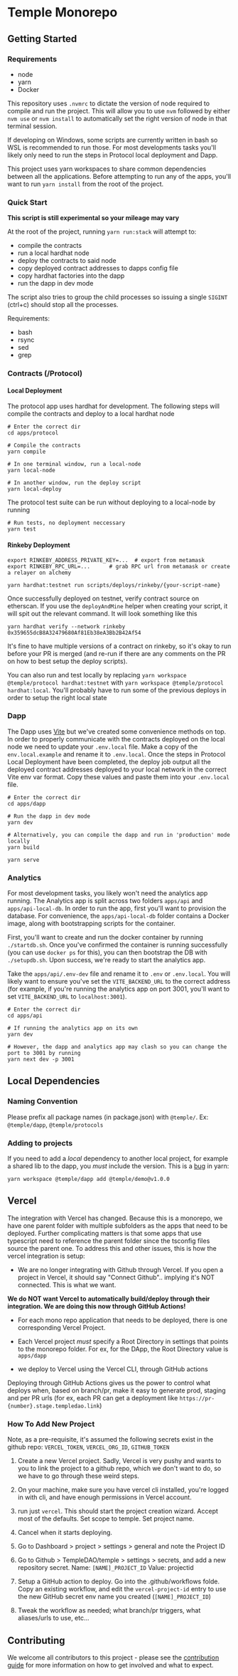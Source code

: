 # Temple Monorepo

## Getting Started
### Requirements
* node 
* yarn
* Docker

This repository uses `.nvmrc` to dictate the version of node required to compile and run the project. This will allow you to use `nvm` followed by either `nvm use` or `nvm install` to automatically set the right version of node in that terminal session.

If developing on Windows, some scripts are currently written in bash so WSL is recommended to run those. For most developments tasks you'll likely only need to run the steps in Protocol local deployment and Dapp. 

This project uses yarn workspaces to share common dependencies between all the applications. Before attempting to run any of the apps, you'll want to run `yarn install` from the root of the project. 

### Quick Start 

**This script is still experimental so your mileage may vary**

At the root of the project, running `yarn run:stack` will attempt to:  
* compile the contracts
* run a local hardhat node 
* deploy the contracts to said node
* copy deployed contract addresses to dapps config file
* copy hardhat factories into the dapp 
* run the dapp in dev mode

The script also tries to group the child processes so issuing a single `SIGINT` (ctrl+c) should stop all the processes. 

Requirements:  
* bash
* rsync
* sed
* grep

### Contracts (/Protocol)
#### Local Deployment
The protocol app uses hardhat for development. The following steps will compile the contracts and deploy to a local hardhat node

```
# Enter the correct dir
cd apps/protocol

# Compile the contracts
yarn compile

# In one terminal window, run a local-node
yarn local-node

# In another window, run the deploy script
yarn local-deploy
```

The protocol test suite can be run without deploying to a local-node by running

```
# Run tests, no deployment neccessary
yarn test
```

#### Rinkeby Deployment
```
export RINKEBY_ADDRESS_PRIVATE_KEY=...  # export from metamask
export RINKEBY_RPC_URL=... 		# grab RPC url from metamask or create a relayer on alchemy

yarn hardhat:testnet run scripts/deploys/rinkeby/{your-script-name}
```

Once successfully deployed on testnet, verify contract source on etherscan. If you use the `deployAndMine` helper when creating your
script, it will spit out the relevant command. It will look something like this

```
yarn hardhat verify --network rinkeby 0x359655dcB8A32479680Af81Eb38eA3Bb2B42Af54 
```

It's fine to have multiple versions of a contract on rinkeby, so it's okay to run before your PR is merged (and re-run if there are any
comments on the PR on how to best setup the deploy scripts).

You can also run and test locally by replacing `yarn workspace @temple/protocol hardhat:testnet` with `yarn workspace @temple/protocol hardhat:local`. You'll probably have to run some of the previous deploys
in order to setup the right local state

### Dapp
The Dapp uses [Vite](https://vitejs.dev/) but we've created some convenience methods on top. In order to properly communicate with the contracts deployed on the local node we need to update your `.env.local` file. Make a copy of the `env.local.example` and rename it to `.env.local`. Once the steps in Protocol Local Deployment have been completed, the deploy job output all the deployed contract addresses deployed to your local network in the correct Vite env var format. Copy these values and paste them into your `.env.local` file. 

```
# Enter the correct dir
cd apps/dapp

# Run the dapp in dev mode
yarn dev

# Alternatively, you can compile the dapp and run in 'production' mode locally
yarn build

yarn serve
```

### Analytics
For most development tasks, you likely won't need the analytics app running. The Analytics app is split across two folders `apps/api` and `apps/api-local-db`. In order to run the app, first you'll want to provision the database. For convenience, the `apps/api-local-db` folder contains a Docker image, along with bootstrapping scripts for the container. 

First, you'll want to create and run the docker container by running `./startdb.sh`. Once you've confirmed the container is running successfully (you can use `docker ps` for this), you can then bootstrap the DB with `./setupdb.sh`. Upon success, we're ready to start the analytics app. 

Take the `apps/api/.env-dev` file and rename it to `.env` or `.env.local`. You will likely want to ensure you've set the `VITE_BACKEND_URL` to the correct address (for example, if you're running the analytics app on port 3001, you'll want to set `VITE_BACKEND_URL` to `localhost:3001`).

```
# Enter the correct dir
cd apps/api

# If running the analytics app on its own
yarn dev

# However, the dapp and analytics app may clash so you can change the port to 3001 by running
yarn next dev -p 3001
```

## Local Dependencies

### Naming Convention
Please prefix all package names (in package.json) with `@temple/`. 
Ex: `@temple/dapp`, `@temple/protocols`

### Adding to projects
If you need to add a *local* dependency to another local project, for example a shared lib to the dapp, you *must* include the version. This is a [bug](https://github.com/yarnpkg/yarn/issues/4878) in yarn:

`yarn workspace @temple/dapp add @temple/demo@v1.0.0`


## Vercel

The integration with Vercel has changed. Because this is a monorepo, we have one parent folder with multiple subfolders as the apps that need to be deployed. Further complicating matters is that some apps that use typescript need to reference the parent folder since the tsconfig files source the parent one. To address this and other issues, this is how the vercel integration is setup:

  - We are no longer integrating with Github through Vercel. If you open a project in Vercel, it should say "Connect Github".. implying it's NOT connected. This is what we want.
  
  **We do NOT want Vercel to automatically build/deploy through their integration. We are doing this now through GitHub Actions!**  

  - For each mono repo application that needs to be deployed, there is one corresponding Vercel Project.

  - Each Vercel project *must* specify a Root Directory in settings that points to the monorepo folder. For ex, for the DApp, the Root Directory value is `apps/dapp`

  - we deploy to Vercel using the Vercel CLI, through GitHub actions

  Deploying through GitHub Actions gives us the power to control what deploys when, based on branch/pr, make it easy to generate prod, staging and per PR urls (for ex, each PR can get a deployment like `https://pr-{number}.stage.templedao.link`)


  ### How To Add New Project

  Note, as a pre-requisite, it's assumed the following secrets exist in the github repo: `VERCEL_TOKEN`, `VERCEL_ORG_ID`, `GITHUB_TOKEN`

  1. Create a new Vercel project. Sadly, Vercel is very pushy and wants to you to link the project to a github repo, which we don't want to do, so we have to go through these weird steps. 
  
  2. On your machine, make sure you have vercel cli installed, you're logged in with cli, and have enough permissions in Vercel account.

  3. run just `vercel`. This should start the project creation wizard. Accept most of the defaults. Set scope to temple. Set project name.

  4. Cancel when it starts deploying.

  5. Go to Dashboard > project > settings > general and note the Project ID

  6. Go to Github > TempleDAO/temple > settings > secrets, and add a new repository secret. Name: `[NAME]_PROJECT_ID` Value: projectid

  7. Setup a GitHub action to deploy. Go into the .github/workflows folde. Copy an existing workflow, and edit the `vercel-project-id` entry to use the new GitHub secret env name you created (`[NAME]_PROJECT_ID`)

  8. Tweak the workflow as needed; what branch/pr triggers, what aliases/urls to use, etc... 


  ## Contributing

  We welcome all contributors to this project - please see the [contribution guide](https://github.com/TempleDAO/temple/blob/main/CONTRIBUTING.md) for more information on how to get involved and what to expect.